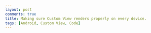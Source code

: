 ```yaml
---
layout: post
comments: true
title: Making sure Custom View renders properly on every device.
tags: [Android, Custom View, Code]
---
```

